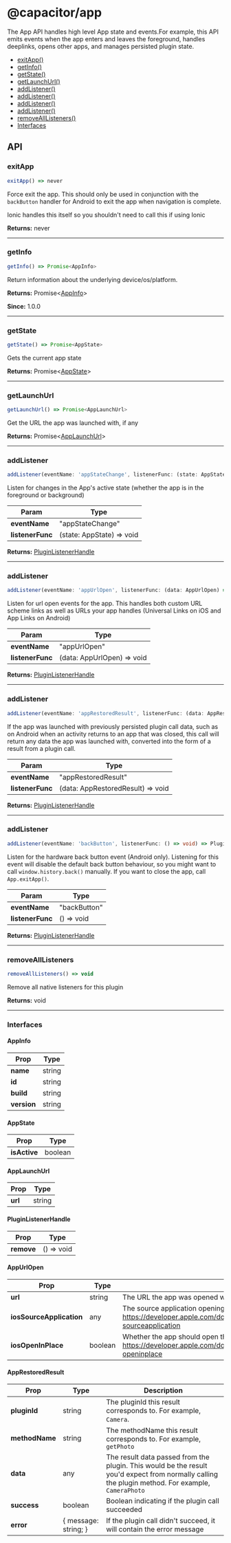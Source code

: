 # @capacitor/app

The App API handles high level App state and events.For example, this API emits events when the app enters and leaves the foreground, handles deeplinks, opens other apps, and manages persisted plugin state.

<!--DOCGEN_INDEX_START-->
* [exitApp()](#exitapp)
* [getInfo()](#getinfo)
* [getState()](#getstate)
* [getLaunchUrl()](#getlaunchurl)
* [addListener()](#addlistener)
* [addListener()](#addlistener)
* [addListener()](#addlistener)
* [addListener()](#addlistener)
* [removeAllListeners()](#removealllisteners)
* [Interfaces](#interfaces)
<!--DOCGEN_INDEX_END-->

<!--DOCGEN_API_START-->
<!--Update the source file JSDoc comments and rerun docgen to update the docs below-->
## API

### exitApp

```typescript
exitApp() => never
```

Force exit the app. This should only be used in conjunction with the `backButton` handler for Android to
exit the app when navigation is complete.

Ionic handles this itself so you shouldn't need to call this if using Ionic

**Returns:** never

--------------------


### getInfo

```typescript
getInfo() => Promise<AppInfo>
```

Return information about the underlying device/os/platform.

**Returns:** Promise&lt;[AppInfo](#appinfo)&gt;

**Since:** 1.0.0

--------------------


### getState

```typescript
getState() => Promise<AppState>
```

Gets the current app state

**Returns:** Promise&lt;[AppState](#appstate)&gt;

--------------------


### getLaunchUrl

```typescript
getLaunchUrl() => Promise<AppLaunchUrl>
```

Get the URL the app was launched with, if any

**Returns:** Promise&lt;[AppLaunchUrl](#applaunchurl)&gt;

--------------------


### addListener

```typescript
addListener(eventName: 'appStateChange', listenerFunc: (state: AppState) => void) => PluginListenerHandle
```

Listen for changes in the App's active state (whether the app is in the foreground or background)

| Param            | Type                      |
| ---------------- | ------------------------- |
| **eventName**    | "appStateChange"          |
| **listenerFunc** | (state: AppState) => void |

**Returns:** [PluginListenerHandle](#pluginlistenerhandle)

--------------------


### addListener

```typescript
addListener(eventName: 'appUrlOpen', listenerFunc: (data: AppUrlOpen) => void) => PluginListenerHandle
```

Listen for url open events for the app. This handles both custom URL scheme links as well
as URLs your app handles (Universal Links on iOS and App Links on Android)

| Param            | Type                       |
| ---------------- | -------------------------- |
| **eventName**    | "appUrlOpen"               |
| **listenerFunc** | (data: AppUrlOpen) => void |

**Returns:** [PluginListenerHandle](#pluginlistenerhandle)

--------------------


### addListener

```typescript
addListener(eventName: 'appRestoredResult', listenerFunc: (data: AppRestoredResult) => void) => PluginListenerHandle
```

If the app was launched with previously persisted plugin call data, such as on Android
when an activity returns to an app that was closed, this call will return any data
the app was launched with, converted into the form of a result from a plugin call.

| Param            | Type                              |
| ---------------- | --------------------------------- |
| **eventName**    | "appRestoredResult"               |
| **listenerFunc** | (data: AppRestoredResult) => void |

**Returns:** [PluginListenerHandle](#pluginlistenerhandle)

--------------------


### addListener

```typescript
addListener(eventName: 'backButton', listenerFunc: () => void) => PluginListenerHandle
```

Listen for the hardware back button event (Android only). Listening for this event will disable the
default back button behaviour, so you might want to call `window.history.back()` manually.
If you want to close the app, call `App.exitApp()`.

| Param            | Type         |
| ---------------- | ------------ |
| **eventName**    | "backButton" |
| **listenerFunc** | () => void   |

**Returns:** [PluginListenerHandle](#pluginlistenerhandle)

--------------------


### removeAllListeners

```typescript
removeAllListeners() => void
```

Remove all native listeners for this plugin

**Returns:** void

--------------------


### Interfaces


#### AppInfo

| Prop        | Type   |
| ----------- | ------ |
| **name**    | string |
| **id**      | string |
| **build**   | string |
| **version** | string |


#### AppState

| Prop         | Type    |
| ------------ | ------- |
| **isActive** | boolean |


#### AppLaunchUrl

| Prop    | Type   |
| ------- | ------ |
| **url** | string |


#### PluginListenerHandle

| Prop       | Type       |
| ---------- | ---------- |
| **remove** | () => void |


#### AppUrlOpen

| Prop                     | Type    | Description                                                                                                                                                                        |
| ------------------------ | ------- | ---------------------------------------------------------------------------------------------------------------------------------------------------------------------------------- |
| **url**                  | string  | The URL the app was opened with                                                                                                                                                    |
| **iosSourceApplication** | any     | The source application opening the app (iOS only) https://developer.apple.com/documentation/uikit/uiapplicationopenurloptionskey/1623128-sourceapplication                         |
| **iosOpenInPlace**       | boolean | Whether the app should open the passed document in-place or must copy it first. https://developer.apple.com/documentation/uikit/uiapplicationopenurloptionskey/1623123-openinplace |


#### AppRestoredResult

| Prop           | Type                 | Description                                                                                                                                       |
| -------------- | -------------------- | ------------------------------------------------------------------------------------------------------------------------------------------------- |
| **pluginId**   | string               | The pluginId this result corresponds to. For example, `Camera`.                                                                                   |
| **methodName** | string               | The methodName this result corresponds to. For example, `getPhoto`                                                                                |
| **data**       | any                  | The result data passed from the plugin. This would be the result you'd expect from normally calling the plugin method. For example, `CameraPhoto` |
| **success**    | boolean              | Boolean indicating if the plugin call succeeded                                                                                                   |
| **error**      | { message: string; } | If the plugin call didn't succeed, it will contain the error message                                                                              |


<!--DOCGEN_API_END-->